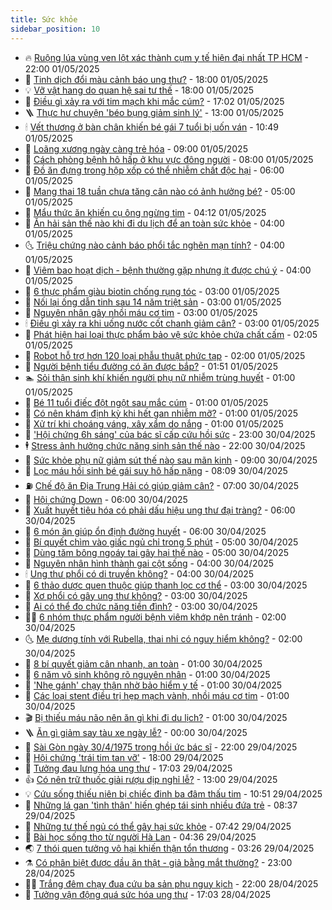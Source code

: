 ```yaml
---
title: Sức khỏe
sidebar_position: 10
---
```


<!-- vnexpress-suc-khoe:START -->
- 🔥 [Ruộng lúa vùng ven lột xác thành cụm y tế hiện đại nhất TP HCM](https://vnexpress.net/ruong-lua-vung-ven-lot-xac-thanh-cum-y-te-hien-dai-nhat-tp-hcm-4876384.html) - 22:00 01/05/2025
- 🥰 [Tinh dịch đổi màu cảnh báo ung thư?](https://vnexpress.net/tinh-dich-doi-mau-canh-bao-ung-thu-4880167.html) - 18:00 01/05/2025
- 💡 [Vỡ vật hang do quan hệ sai tư thế](https://vnexpress.net/vo-vat-hang-do-quan-he-sai-tu-the-4879599.html) - 18:00 01/05/2025
- 🤗 [Điều gì xảy ra với tim mạch khi mắc cúm?](https://vnexpress.net/dieu-gi-xay-ra-voi-tim-mach-khi-mac-cum-4849256.html) - 17:02 01/05/2025
- 🪜 [Thực hư chuyện &#39;béo bụng giảm sinh lý&#39;](https://vnexpress.net/thuc-hu-chuyen-beo-bung-giam-sinh-ly-4880589.html) - 13:00 01/05/2025
- 🕯 [Vết thương ở bàn chân khiến bé gái 7 tuổi bị uốn ván](https://vnexpress.net/vet-thuong-o-ban-chan-khien-be-gai-7-tuoi-bi-uon-van-4880740.html) - 10:49 01/05/2025
- 🤭 [Loãng xương ngày càng trẻ hóa](https://vnexpress.net/loang-xuong-ngay-cang-tre-hoa-4880632.html) - 09:00 01/05/2025
- 👀 [Cách phòng bệnh hô hấp ở khu vực đông người](https://vnexpress.net/cach-phong-benh-ho-hap-o-khu-vuc-dong-nguoi-4880669.html) - 08:00 01/05/2025
- 🌋 [Đồ ăn đựng trong hộp xốp có thể nhiễm chất độc hại](https://vnexpress.net/do-an-dung-trong-hop-xop-co-the-nhiem-chat-doc-hai-4880625.html) - 06:00 01/05/2025
- 🫶 [Mang thai 18 tuần chưa tăng cân nào có ảnh hưởng bé?](https://vnexpress.net/mang-thai-18-tuan-chua-tang-can-nao-co-anh-huong-be-4880585.html) - 05:00 01/05/2025
- 🦆 [Mẩu thức ăn khiến cụ ông ngừng tim](https://vnexpress.net/mau-thuc-an-khien-cu-ong-ngung-tim-4880635.html) - 04:12 01/05/2025
- 🚀 [Ăn hải sản thế nào khi đi du lịch để an toàn sức khỏe](https://vnexpress.net/an-hai-san-the-nao-khi-di-du-lich-de-an-toan-suc-khoe-4880580.html) - 04:00 01/05/2025
- 🌜 [Triệu chứng nào cảnh báo phổi tắc nghẽn mạn tính?](https://vnexpress.net/trieu-chung-nao-canh-bao-phoi-tac-nghen-man-tinh-4880578.html) - 04:00 01/05/2025
- 🧰 [Viêm bao hoạt dịch - bệnh thường gặp nhưng ít được chú ý](https://vnexpress.net/viem-bao-hoat-dich-benh-thuong-gap-nhung-it-duoc-chu-y-4880562.html) - 04:00 01/05/2025
- 💫 [6 thực phẩm giàu biotin chống rụng tóc](https://vnexpress.net/6-thuc-pham-giau-biotin-chong-rung-toc-4845757.html) - 03:00 01/05/2025
- 🌝 [Nối lại ống dẫn tinh sau 14 năm triệt sản](https://vnexpress.net/noi-lai-ong-dan-tinh-sau-14-nam-triet-san-4880561.html) - 03:00 01/05/2025
- 🗽 [Nguyên nhân gây nhồi máu cơ tim](https://vnexpress.net/nguyen-nhan-gay-nhoi-mau-co-tim-4880538.html) - 03:00 01/05/2025
- 🕯 [Điều gì xảy ra khi uống nước cốt chanh giảm cân?](https://vnexpress.net/dieu-gi-xay-ra-khi-uong-nuoc-cot-chanh-giam-can-4880374.html) - 03:00 01/05/2025
- 🦅 [Phát hiện hai loại thực phẩm bảo vệ sức khỏe chứa chất cấm](https://vnexpress.net/phat-hien-hai-loai-thuc-pham-bao-ve-suc-khoe-chua-chat-cam-4880607.html) - 02:05 01/05/2025
- 🦆 [Robot hỗ trợ hơn 120 loại phẫu thuật phức tạp](https://vnexpress.net/robot-ho-tro-hon-120-loai-phau-thuat-phuc-tap-4880495.html) - 02:00 01/05/2025
- 🎊 [Người bệnh tiểu đường có ăn được bắp?](https://vnexpress.net/nguoi-benh-tieu-duong-co-an-duoc-bap-4854742.html) - 01:51 01/05/2025
- 🏊 [Sỏi thận sinh khí khiến người phụ nữ nhiễm trùng huyết](https://vnexpress.net/soi-than-sinh-khi-khien-nguoi-phu-nu-nhiem-trung-huyet-4880559.html) - 01:00 01/05/2025
- 📝 [Bé 11 tuổi điếc đột ngột sau mắc cúm](https://vnexpress.net/be-11-tuoi-diec-dot-ngot-sau-mac-cum-4880380.html) - 01:00 01/05/2025
- 💯 [Có nên khám định kỳ khi hết gan nhiễm mỡ?](https://vnexpress.net/co-nen-kham-dinh-ky-khi-het-gan-nhiem-mo-4880378.html) - 01:00 01/05/2025
- 🌊 [Xử trí khi choáng váng, xây xẩm do nắng](https://vnexpress.net/xu-tri-khi-choang-vang-xay-xam-do-nang-4880373.html) - 01:00 01/05/2025
- 🚀 [&#39;Hội chứng 6h sáng&#39; của bác sĩ cấp cứu hồi sức](https://vnexpress.net/hoi-chung-6h-sang-cua-bac-si-cap-cuu-hoi-suc-4877699.html) - 23:00 30/04/2025
- 🕴 [Stress ảnh hưởng chức năng sinh sản thế nào](https://vnexpress.net/stress-anh-huong-chuc-nang-sinh-san-the-nao-4849262.html) - 22:00 30/04/2025
- 🗽 [Sức khỏe phụ nữ giảm sút thế nào sau mãn kinh](https://vnexpress.net/suc-khoe-phu-nu-giam-sut-the-nao-sau-man-kinh-4878289.html) - 09:00 30/04/2025
- 🎡 [Lọc máu hồi sinh bé gái suy hô hấp nặng](https://vnexpress.net/loc-mau-hoi-sinh-be-gai-suy-ho-hap-nang-4879535.html) - 08:09 30/04/2025
- ⛽️ [Chế độ ăn Địa Trung Hải có giúp giảm cân?](https://vnexpress.net/che-do-an-dia-trung-hai-co-giup-giam-can-4880370.html) - 07:00 30/04/2025
- 🦆 [Hội chứng Down](https://vnexpress.net/suc-khoe/cam-nang/hoi-chung-down-319) - 06:00 30/04/2025
- 🤩 [Xuất huyết tiêu hóa có phải dấu hiệu ung thư đại tràng?](https://vnexpress.net/xuat-huyet-tieu-hoa-co-phai-dau-hieu-ung-thu-dai-trang-4880288.html) - 06:00 30/04/2025
- 🦒 [6 món ăn giúp ổn định đường huyết](https://vnexpress.net/6-mon-an-giup-on-dinh-duong-huyet-4880280.html) - 06:00 30/04/2025
- 💫 [Bí quyết chìm vào giấc ngủ chỉ trong 5 phút](https://vnexpress.net/bi-quyet-chim-vao-giac-ngu-chi-trong-5-phut-4880150.html) - 05:00 30/04/2025
- 🐘 [Dùng tăm bông ngoáy tai gây hại thế nào](https://vnexpress.net/dung-tam-bong-ngoay-tai-gay-hai-the-nao-4880018.html) - 05:00 30/04/2025
- 🚀 [Nguyên nhân hình thành gai cột sống](https://vnexpress.net/nguyen-nhan-hinh-thanh-gai-cot-song-4880307.html) - 04:00 30/04/2025
- 🕯 [Ung thư phổi có di truyền không?](https://vnexpress.net/ung-thu-phoi-co-di-truyen-khong-4880284.html) - 04:00 30/04/2025
- 🦏 [6 thảo dược quen thuộc giúp thanh lọc cơ thể](https://vnexpress.net/6-thao-duoc-quen-thuoc-giup-thanh-loc-co-the-4879807.html) - 03:00 30/04/2025
- 🦄 [Xơ phổi có gây ung thư không?](https://vnexpress.net/xo-phoi-co-gay-ung-thu-khong-4880296.html) - 03:00 30/04/2025
- 🦒 [Ai có thể đo chức năng tiền đình?](https://vnexpress.net/ai-co-the-do-chuc-nang-tien-dinh-4880289.html) - 03:00 30/04/2025
- 👨‍🏫 [6 nhóm thực phẩm người bệnh viêm khớp nên tránh](https://vnexpress.net/6-nhom-thuc-pham-nguoi-benh-viem-khop-nen-tranh-4880297.html) - 02:00 30/04/2025
- 🌜 [Mẹ dương tính với Rubella, thai nhi có nguy hiểm không?](https://vnexpress.net/me-duong-tinh-voi-rubella-thai-nhi-co-nguy-hiem-khong-4880295.html) - 02:00 30/04/2025
- 🚀 [8 bí quyết giảm cân nhanh, an toàn](https://vnexpress.net/8-bi-quyet-giam-can-nhanh-an-toan-4880005.html) - 01:00 30/04/2025
- 💃 [6 năm vô sinh không rõ nguyên nhân](https://vnexpress.net/6-nam-vo-sinh-khong-ro-nguyen-nhan-4880305.html) - 01:00 30/04/2025
- 💯 [&#39;Nhẹ gánh&#39; chạy thận nhờ bảo hiểm y tế](https://vnexpress.net/nhe-ganh-chay-than-nho-bao-hiem-y-te-4880303.html) - 01:00 30/04/2025
- 🤔 [Các loại stent điều trị hẹp mạch vành, nhồi máu cơ tim](https://vnexpress.net/cac-loai-stent-dieu-tri-hep-mach-vanh-nhoi-mau-co-tim-4880298.html) - 01:00 30/04/2025
- 🎬 [Bị thiếu máu não nên ăn gì khi đi du lịch?](https://vnexpress.net/bi-thieu-mau-nao-nen-an-gi-khi-di-du-lich-4880287.html) - 01:00 30/04/2025
- 🪜 [Ăn gì giảm say tàu xe ngày lễ?](https://vnexpress.net/an-gi-giam-say-tau-xe-ngay-le-4878532.html) - 00:00 30/04/2025
- 🦣 [Sài Gòn ngày 30/4/1975 trong hồi ức bác sĩ](https://vnexpress.net/sai-gon-ngay-30-4-1975-trong-hoi-uc-bac-si-4871015.html) - 22:00 29/04/2025
- 🧐 [Hội chứng &#39;trái tim tan vỡ&#39;](https://vnexpress.net/suc-khoe/cam-nang/hoi-chung-trai-tim-tan-vo-318) - 18:00 29/04/2025
- 🤡 [Tưởng đau lưng hóa ung thư](https://vnexpress.net/tuong-dau-lung-hoa-ung-thu-4879798.html) - 17:03 29/04/2025
- 👍 [Có nên trữ thuốc giải rượu dịp nghỉ lễ?](https://vnexpress.net/co-nen-tru-thuoc-giai-ruou-dip-nghi-le-4878531.html) - 13:00 29/04/2025
- 💡 [Cứu sống thiếu niên bị chiếc đinh ba đâm thấu tim](https://vnexpress.net/cuu-song-thieu-nien-bi-chiec-dinh-ba-dam-thau-tim-4880177.html) - 10:51 29/04/2025
- 💯 [Những lá gan &#39;tình thân&#39; hiến ghép tái sinh nhiều đứa trẻ](https://vnexpress.net/nhung-la-gan-tinh-than-hien-ghep-tai-sinh-nhieu-dua-tre-4879972.html) - 08:37 29/04/2025
- 🧠 [Những tư thế ngủ có thể gây hại sức khỏe](https://vnexpress.net/nhung-tu-the-ngu-co-the-gay-hai-suc-khoe-4880111.html) - 07:42 29/04/2025
- 🎡 [Bài học sống thọ từ người Hà Lan](https://vnexpress.net/bai-hoc-song-tho-tu-nguoi-ha-lan-4879981.html) - 04:36 29/04/2025
- 🌏 [7 thói quen tưởng vô hại khiến thận tổn thương](https://vnexpress.net/7-thoi-quen-tuong-vo-hai-khien-than-ton-thuong-4879812.html) - 03:26 29/04/2025
- ⚗️ [Có phân biệt được dầu ăn thật - giả bằng mắt thường?](https://vnexpress.net/co-phan-biet-duoc-dau-an-that-gia-bang-mat-thuong-4877035.html) - 23:00 28/04/2025
- 👨‍🏫 [Trắng đêm chạy đua cứu ba sản phụ nguy kịch](https://vnexpress.net/trang-dem-chay-dua-cuu-ba-san-phu-nguy-kich-4879773.html) - 22:00 28/04/2025
- 🤖 [Tưởng vận động quá sức hóa ung thư](https://vnexpress.net/tuong-van-dong-qua-suc-hoa-ung-thu-4879726.html) - 17:03 28/04/2025<!-- vnexpress-suc-khoe:END -->
